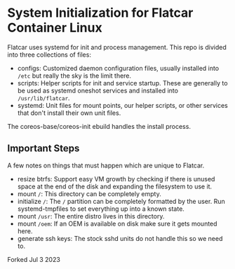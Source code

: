 # System Initialization for Flatcar Container Linux

Flatcar uses systemd for init and process management. This repo is
divided into three collections of files:

* configs: Customized daemon configuration files, usually installed into
  `/etc` but really the sky is the limit there.
* scripts: Helper scripts for init and service startup. These are generally to
  be used as systemd oneshot services and installed into `/usr/lib/flatcar`.
* systemd: Unit files for mount points, our helper scripts, or other services
  that don't install their own unit files.

The coreos-base/coreos-init ebuild handles the install process.

## Important Steps

A few notes on things that must happen which are unique to Flatcar.

* resize btrfs: Support easy VM growth by checking if there is unused space at
  the end of the disk and expanding the filesystem to use it.
* mount `/`: This directory can be completely empty.
* initialize `/`: The `/` partition can be completely formatted by the
  user. Run systemd-tmpfiles to set everything up into a known state.
* mount `/usr`: The entire distro lives in this directory.
* mount `/oem`: If an OEM is available on disk make sure it gets mounted here.
* generate ssh keys: The stock sshd units do not handle this so we need to.


Forked Jul 3 2023
